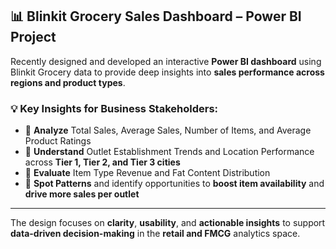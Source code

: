 ## 📊 Blinkit Grocery Sales Dashboard – Power BI Project

Recently designed and developed an interactive **Power BI dashboard** using Blinkit Grocery data to provide deep insights into **sales performance across regions and product types**.

### 💡 Key Insights for Business Stakeholders:

- 📍 **Analyze** Total Sales, Average Sales, Number of Items, and Average Product Ratings  
- 🏬 **Understand** Outlet Establishment Trends and Location Performance across **Tier 1, Tier 2, and Tier 3 cities**  
- 🍎 **Evaluate** Item Type Revenue and Fat Content Distribution  
- 📌 **Spot Patterns** and identify opportunities to **boost item availability** and **drive more sales per outlet**

---

The design focuses on **clarity**, **usability**, and **actionable insights** to support **data-driven decision-making** in the **retail and FMCG** analytics space.

